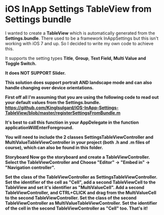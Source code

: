 # iOS InApp Settings TableView from Settings bundle
I wanted to create a <b>TableView</b> which is automatically generated from the <b>Settings.bundle</b>. There used to be a framework InAppSettings but this isn't working with iOS 7 and up. So I decided to write my own code to achieve this.

It supports the setting types <b>Title</b>, <b>Group</b>, <b>Text <b>Field</b>, <b>Multi Value</b> and <b>Toggle Switch</b>.

It does NOT SUPPORT <b>Slider</b>.

This solution does support portrait AND landscape mode and can also handle changing over device orientations.

First off all I'm assuming that you are using the following code to read out your default values from the Settings.bundle.
https://github.com/KingIsulgard/iOS-InApp-Settings-TableView/blob/master/registerSettingsFromBundle.m

It's best to call this function in your <b>AppDelegate</b> in the function <b>applicationWillEnterForeground</b>. 

You will need to include the 2 classes <b>SettingsTableViewController</b> and <b>MultiValueTableViewController</b> in your project (both .h and .m files of course), which can also be found in this folder.

<b>Storyboard</b> Now go the storyboard and create a <b>TableViewController</b>. Select the TableViewController and Choose "<b>Editor</b>" -> "<b>Embed in</b>" -> "<b>Navigation controller</b>".

Set the class of the TableViewController as <b>SettingsTableViewController</b>. Set the identifier of the cell as "Cell", add a second TableViewCell to the TableView and set it's identifier as "<b>MultiValueCell</b>". Add a second TableViewController, and CTRL+CLICK and drag from the MultiValueCell to the second TableViewController. Set the class of the second TableViewController as <b>MultiValueTableViewController</b>. Set the identifier of the cell in the second TableViewController as "<b>Cell</b>" too. That's it!
